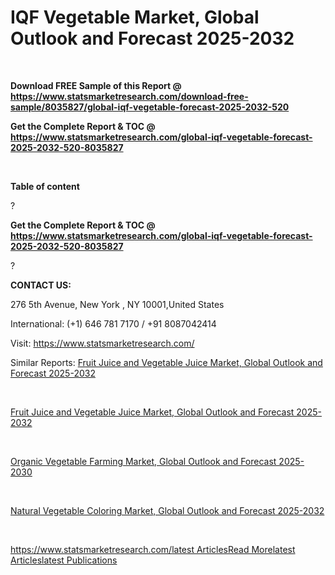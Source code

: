 <h1>IQF Vegetable Market, Global Outlook and Forecast 2025-2032</h1><br/><p><strong>Download FREE Sample of this Report @ <a href="https://www.statsmarketresearch.com/download-free-sample/8035827/global-iqf-vegetable-forecast-2025-2032-520">https://www.statsmarketresearch.com/download-free-sample/8035827/global-iqf-vegetable-forecast-2025-2032-520</a></strong></p>
 
 
 
 <div><b>Get the Complete Report & TOC @ <a href="https://www.statsmarketresearch.com/global-iqf-vegetable-forecast-2025-2032-520-8035827">https://www.statsmarketresearch.com/global-iqf-vegetable-forecast-2025-2032-520-8035827</a></b></div>
 
 
 
 <p><br />
 
 <b>Table of content</b></p>
 
 
 
 <p>? </p>
 
 
 
 <div><b>Get the Complete Report & TOC @ <a href="https://www.statsmarketresearch.com/global-iqf-vegetable-forecast-2025-2032-520-8035827">https://www.statsmarketresearch.com/global-iqf-vegetable-forecast-2025-2032-520-8035827</a></b></div>
 
 
 
 <p>? </p>
 
 
 
 <p><b>CONTACT US:</b><br />
 
 276 5th Avenue, New York , NY 10001,United States<br />
 
 International: (+1) 646 781 7170 / +91 8087042414<br />
 
 Visit: <a href="https://www.statsmarketresearch.com/">https://www.statsmarketresearch.com/</a><br />
 
 Similar Reports: <a href="https://www.statsmarketresearch.com/global-iqf-vegetable-forecast-2025-2032-520-8035827">Fruit Juice and Vegetable Juice Market, Global Outlook and Forecast 2025-2032</a><br />
 
 <br />
 
 <a href="https://www.statsmarketresearch.com/global-iqf-vegetable-forecast-2025-2032-520-8035827">Fruit Juice and Vegetable Juice Market, Global Outlook and Forecast 2025-2032</a><br />
 
 <br />
 
 <a href="https://www.statsmarketresearch.com/global-iqf-vegetable-forecast-2025-2032-520-8035827">Organic Vegetable Farming Market, Global Outlook and Forecast 2025-2030</a><br />
 
 <br />
 
 <a href="https://www.statsmarketresearch.com/global-iqf-vegetable-forecast-2025-2032-520-8035827">Natural Vegetable Coloring Market, Global Outlook and Forecast 2025-2032</a><br />
 
 <br />
 
 <a href="https://gyeongbokgung.com">https://www.statsmarketresearch.com/</a><a href="https://hallyeomaritime.com">latest Articles</a><a href="https://jingwansa.com">Read More</a><a href="https://nguoiviet.jp/">latest Articles</a><a href="https://www.intelmarketresearch.com/">latest Publications</a></p>